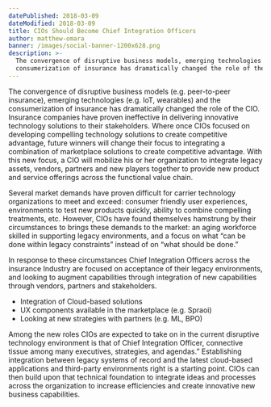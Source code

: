 ```yaml
---
datePublished: 2018-03-09
dateModified: 2018-03-09
title: CIOs Should Become Chief Integration Officers
author: matthew-omara
banner: /images/social-banner-1200x628.png
description: >-
  The convergence of disruptive business models, emerging technologies and the
  consumerization of insurance has dramatically changed the role of the CIO.
---
```


The convergence of disruptive business models (e.g. peer-to-peer insurance),
emerging technologies (e.g. IoT, wearables) and the consumerization of insurance
has dramatically changed the role of the CIO. Insurance companies have proven
ineffective in delivering innovative technology solutions to their stakeholders.
Where once CIOs focused on developing compelling technology solutions to create
competitive advantage, future winners will change their focus to integrating a
combination of marketplace solutions to create competitive advantage. With this
new focus, a CIO will mobilize his or her organization to integrate legacy
assets, vendors, partners and new players together to provide new product and
service offerings across the functional value chain.

Several market demands have proven difficult for carrier technology
organizations to meet and exceed: consumer friendly user experiences,
environments to test new products quickly, ability to combine compelling
treatments, etc. However, CIOs have found themselves hamstrung by their
circumstances to brings these demands to the market: an aging workforce skilled
in supporting legacy environments, and a focus on what “can be done within
legacy constraints” instead of on “what should be done.”

In response to these circumstances Chief Integration Officers across the
insurance Industry are focused on acceptance of their legacy environments, and
looking to augment capabilities through integration of new capabilities through
vendors, partners and stakeholders.

- Integration of Cloud-based solutions
- UX components available in the marketplace (e.g. Spraoi)
- Looking at new strategies with partners (e.g. ML, BPO)

Among the new roles CIOs are expected to take on in the current disruptive
technology environment is that of Chief Integration Officer, connective tissue
among many executives, strategies, and agendas.” Establishing integration
between legacy systems of record and the latest cloud-based applications and
third-party environments right is a starting point. CIOs can then build upon
that technical foundation to integrate ideas and processes across the
organization to increase efficiencies and create innovative new business
capabilities.
